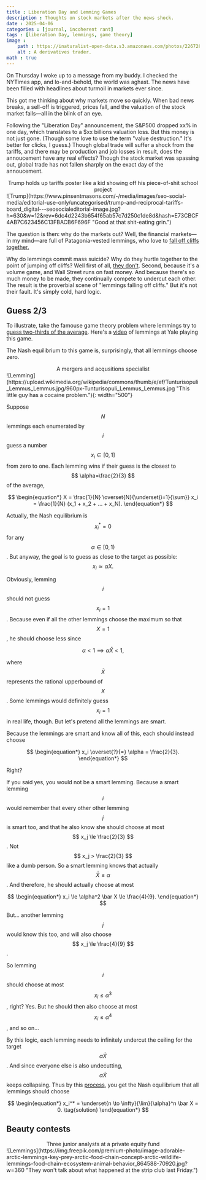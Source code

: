 ```yaml
---
title : Liberation Day and Lemming Games
description : Thoughts on stock markets after the news shock.
date : 2025-04-06
categories : [journal, incoherent rant]
tags : [liberation Day, lemmings, game theory]
image :
    path : https://inaturalist-open-data.s3.amazonaws.com/photos/22672833/large.jpg
    alt : A derivatives trader.
math : true
---
```


On Thursday I woke up to a message from my buddy. I checked the NYTimes app, and lo-and-behold, the world was aghast. The news have been filled with headlines about turmoil in markets ever since.

This got me thinking about why markets move so quickly. When bad news breaks, a sell-off is triggered, prices fall, and the valuation of the stock market falls&mdash;all in the blink of an eye.

Following the "Liberation Day" announcement, the S&P500 dropped xx% in one day, which translates to a $xx billions valuation loss. But this money is not just gone. (Though some love to use the term "value destruction." It's better for clicks, I guess.) Though global trade will suffer a shock from the tariffs, and there may be production and job losses in result, does the annoucement have any real effects? Though the stock market was spassing out, global trade has not fallen sharply on the exact day of the annoucement.

<center>Trump holds up tariffs poster like a kid showing off his piece-of-shit school project</center>
![Trump](https://www.pinsentmasons.com/-/media/images/seo-social-media/editorial-use-only/uncategorised/trump-and-reciprocal-tariffs-board_digital---seosocialeditorial-image.jpg?h=630&w=12&rev=6dc4d2243b654f65ab57c7d250c1de8d&hash=E73CBCF4AB7C623456C13FBACB6F696F "Good at that shit-eating grin.")

The question is then: why do the markets out? Well, the financial markets&mdash;in my mind&mdash;are full of Patagonia-vested lemmings, who love to [fall off cliffs together.](https://www.youtube.com/watch?v=YNZ_K14iT-Q)

Why do lemmings commit mass suicide? Why do they hurtle together to the point of jumping off cliffs? Well first of all, [they don't](https://www.britannica.com/story/do-lemmings-really-commit-mass-suicide). Second, because it's a volume game, and Wall Street runs on fast money. And because there's so much money to be made, they continually compete to undercut each other. The result is the proverbial scene of "lemmings falling off cliffs." But it's not their fault. It's simply cold, hard logic.

## Guess 2/3

To illustrate, take the famouse game theory problem where lemmings try to [guess two-thirds of the average](https://en.wikipedia.org/wiki/Guess_2/3_of_the_average). Here's a [video](https://youtu.be/qQ3kFydI_xQ?si=g3JYD4cjU2KsYEAQ&t=2128) of lemmings at Yale playing this game.

The Nash equilibrium to this game is, surprisingly, that all lemmings choose zero.

<center>A mergers and acqusitions specialist</center>
![Lemming](https://upload.wikimedia.org/wikipedia/commons/thumb/e/ef/Tunturisopuli_Lemmus_Lemmus.jpg/960px-Tunturisopuli_Lemmus_Lemmus.jpg "This little guy has a cocaine problem."){: width="500"}


Suppose $$ N $$ lemmings each enumerated by $$ i $$ guess a number $$ x_{i} \in [0, 1] $$ from zero to one. Each lemming wins if their guess is the closest to $$ \alpha=\frac{2}{3} $$ of the average, 

$$
\begin{equation*}
X = \frac{1}{N} \overset{N}{\underset{i=1}{\sum}} x_i
= \frac{1}{N} (x_1 + x_2 + ... + x_N).
\end{equation*}
$$

Actually, the Nash equilibrium is $$ x_i^* = 0$$ for any $$ \alpha \in [0, 1) $$. But anyway, the goal is to guess as close to the target as possible:
$$
\begin{equation}
    x_i \simeq \alpha X.
\tag{target}
\end{equation}
$$

Obviously, lemming $$ i $$ should not guess $$ x_i=1 $$. Because even if all the other lemmings choose the maximum so that $$ X = 1 $$, he should choose less since

$$
\begin{equation*}
\alpha < 1 \implies \alpha \bar X < 1,
\end{equation*}
$$

where $$ \bar X $$ represents the rational upperbound of $$ X $$. Some lemmings would definitely guess $$ x_i = 1 $$ in real life, though. But let's pretend all the lemmings are smart.

Because the lemmings are smart and know all of this, each should instead choose

$$
\begin{equation*}
x_i \overset{?}{=} \alpha = \frac{2}{3}.
\end{equation*}
$$

Right?

If you said yes, you would not be a smart lemming. Because a smart lemming $$ i $$ would remember that every other other lemming $$ j $$ is smart too, and that he also know she should choose at most $$ x_j \le \frac{2}{3} $$. Not $$ x_j > \frac{2}{3} $$ like a dumb person. So a smart lemming knows that actually $$ \bar X \le \alpha $$. And therefore, he should actually choose at most

$$
\begin{equation*}
x_i \le \alpha^2 \bar X \le \frac{4}{9}.
\end{equation*}
$$

But... another lemming $$ j $$ would know this too, and will also choose $$ x_j \le \frac{4}{9} $$.

So lemming $$ i $$ should choose at most $$ x_i \le \alpha^3 $$, right? Yes. But he should then also choose at most $$ x_i \le \alpha^4 $$, and so on...

By this logic, each lemming needs to infinitely undercut the ceiling for the target $$ \alpha \bar X $$. And since everyone else is also undecutting, $$ \alpha \bar X $$ keeps collapsing. Thus by this [process](https://en.m.wikipedia.org/wiki/Strategic_dominance#Iterated_elimination_of_strictly_dominated_strategies), you get the Nash equilibrium that all lemmings should choose

$$
\begin{equation*}
x_i^* = \underset{n \to \infty}{\lim}{\alpha}^n \bar X = 0.
\tag{solution}
\end{equation*}
$$

## Beauty contests


<center>Three junior analysts at a private equity fund</center>
![Lemmings](https://img.freepik.com/premium-photo/image-adorable-arctic-lemmings-key-prey-arctic-food-chain-concept-arctic-wildlife-lemmings-food-chain-ecosystem-animal-behavior_864588-70920.jpg?w=360 "They won't talk about what happened at the strip club last Friday.")
